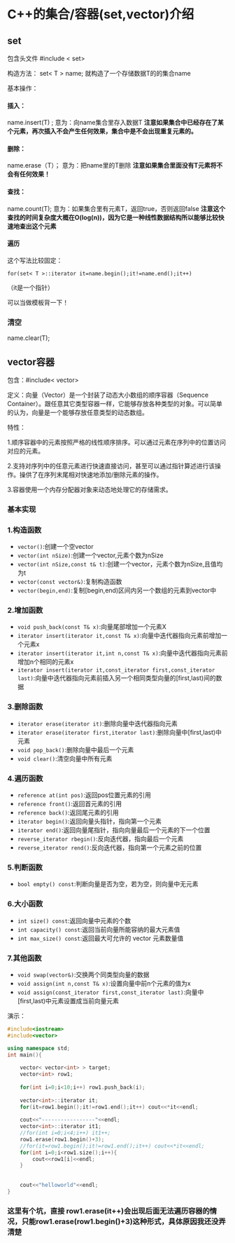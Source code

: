 # C++的集合/容器(set,vector)介绍

## set

包含头文件 #include < set>

构造方法：
 set< T > name;
 就构造了一个存储数据T的的集合name

基本操作：

#### 插入：

name.insert(T) ;
 意为：向name集合里存入数据T
 **注意如果集合中已经存在了某个元素，再次插入不会产生任何效果，集合中是不会出现重复元素的。**

#### 删除：

name.erase（T）；
 意为：把name里的T删除
 **注意如果集合里面没有T元素将不会有任何效果！**

#### 查找：

name.count(T);
 意为：如果集合里有元素T，返回true，否则返回false
 **注意这个查找的时间复杂度大概在O(log(n))，因为它是一种线性数据结构所以能够比较快速地查出这个元素**

#### 遍历

这个写法比较固定：

```delphi
for(set< T >::iterator it=name.begin();it!=name.end();it++)
```

（it是一个指针）

可以当做模板背一下！

### 清空

name.clear(T);



## vector容器

包含：#include< vector>

定义：向量（Vector）是一个封装了动态大小数组的顺序容器（Sequence Container）。跟任意其它类型容器一样，它能够存放各种类型的对象。可以简单的认为，向量是一个能够存放任意类型的动态数组。

特性：

1.顺序容器中的元素按照严格的线性顺序排序。可以通过元素在序列中的位置访问对应的元素。

2.支持对序列中的任意元素进行快速直接访问，甚至可以通过指针算述进行该操作。操供了在序列末尾相对快速地添加/删除元素的操作。

3.容器使用一个内存分配器对象来动态地处理它的存储需求。

### 基本实现

### 1.构造函数

- `vector()`:创建一个空vector
- `vector(int nSize)`:创建一个vector,元素个数为nSize
- `vector(int nSize,const t& t)`:创建一个vector，元素个数为nSize,且值均为t
- `vector(const vector&)`:复制构造函数
- `vector(begin,end)`:复制[begin,end)区间内另一个数组的元素到vector中

### 2.增加函数

- `void push_back(const T& x)`:向量尾部增加一个元素X
- `iterator insert(iterator it,const T& x)`:向量中迭代器指向元素前增加一个元素x
- `iterator insert(iterator it,int n,const T& x)`:向量中迭代器指向元素前增加n个相同的元素x
- `iterator insert(iterator it,const_iterator first,const_iterator last)`:向量中迭代器指向元素前插入另一个相同类型向量的[first,last)间的数据

### 3.删除函数

- `iterator erase(iterator it)`:删除向量中迭代器指向元素
- `iterator erase(iterator first,iterator last)`:删除向量中[first,last)中元素
- `void pop_back()`:删除向量中最后一个元素
- `void clear()`:清空向量中所有元素

### 4.遍历函数

- `reference at(int pos)`:返回pos位置元素的引用
- `reference front()`:返回首元素的引用
- `reference back()`:返回尾元素的引用
- `iterator begin()`:返回向量头指针，指向第一个元素
- `iterator end()`:返回向量尾指针，指向向量最后一个元素的下一个位置
- `reverse_iterator rbegin()`:反向迭代器，指向最后一个元素
- `reverse_iterator rend()`:反向迭代器，指向第一个元素之前的位置

### 5.判断函数

- `bool empty() const`:判断向量是否为空，若为空，则向量中无元素

### 6.大小函数

- `int size() const`:返回向量中元素的个数
- `int capacity() const`:返回当前向量所能容纳的最大元素值
- `int max_size() const`:返回最大可允许的 vector 元素数量值

### 7.其他函数

- `void swap(vector&)`:交换两个同类型向量的数据
- `void assign(int n,const T& x)`:设置向量中前n个元素的值为x
- `void assign(const_iterator first,const_iterator last)`:向量中[first,last)中元素设置成当前向量元素

演示：

```c++
#include<iostream>
#include<vector>

using namespace std;
int main(){
	
	vector< vector<int> > target;
	vector<int> row1;
	
	for(int i=0;i<10;i++) row1.push_back(i);
	
	vector<int>::iterator it;
	for(it=row1.begin();it!=row1.end();it++) cout<<*it<<endl;
	
	cout<<"-----------------"<<endl;
	vector<int>::iterator it1;
	//for(int i=0;i<4;i++) it1++;
	row1.erase(row1.begin()+3);
	//for(it=row1.begin();it!=row1.end();it++) cout<<*it<<endl;
	for(int i=0;i<row1.size();i++){
		cout<<row1[i]<<endl;
	}
	
	
	cout<<"helloworld"<<endl;
}
```

### 这里有个坑，直接 row1.erase(it++)会出现后面无法遍历容器的情况，只能row1.erase(row1.begin()+3)这种形式，具体原因我还没弄清楚